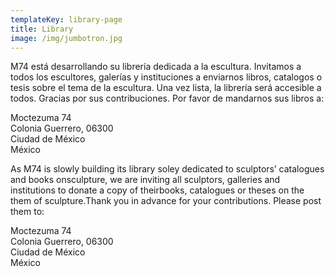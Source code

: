 ```yaml
---
templateKey: library-page
title: Library
image: /img/jumbotron.jpg
---
```

M74 está desarrollando su librería dedicada a la escultura. Invitamos a todos los escultores, galerías y instituciones a enviarnos libros, catalogos o tesis sobre el tema de la escultura. Una vez lista, la librería será accesible a todos. Gracias por sus contribuciones. Por favor de mandarnos sus libros a:

Moctezuma 74 \
Colonia Guerrero, 06300 \
Ciudad de México \
México


As M74 is slowly building its library soley dedicated to sculptors’ catalogues and books onsculpture, we are inviting all sculptors, galleries and institutions to donate a copy of theirbooks, catalogues or theses on the them of sculpture.Thank you in advance for your contributions. Please post them to:

Moctezuma 74 \
Colonia Guerrero, 06300 \
Ciudad de México \
México

